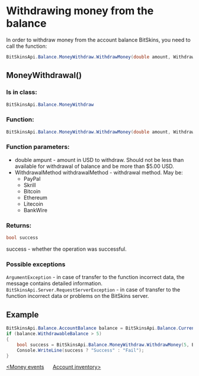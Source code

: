 ﻿# Withdrawing money from the balance

In order to withdraw money from the account balance BitSkins, you need to call the function:

```csharp
BitSkinsApi.Balance.MoneyWithdraw.WithdrawMoney(double amount, WithdrawalMethod withdrawalMethod);
```

## MoneyWithdrawal()

### Is in class:

```csharp
BitSkinsApi.Balance.MoneyWithdraw
```

### Function:

```csharp
BitSkinsApi.Balance.MoneyWithdraw.WithdrawMoney(double amount, WithdrawalMethod withdrawalMethod);
```

### Function parameters:

* double ampunt - amount in USD to withdraw. Should not be less than available for withdrawal of balance and be more than $5.00 USD.
* WithdrawalMethod withdrawalMethod - withdrawal method. May be:
  - PayPal
  - Skrill
  - Bitcoin
  - Ethereum
  - Litecoin
  - BankWire

### Returns:

```csharp
bool success
```

success - whether the operation was successful.

### Possible exceptions
```ArgumentException``` - in case of transfer to the function incorrect data, the message contains detailed information.
\
```BitSkinsApi.Server.RequestServerException``` - in case of transfer to the function incorrect data or problems on the BitSkins server.

## Example

```csharp
BitSkinsApi.Balance.AccountBalance balance = BitSkinsApi.Balance.CurrentBalance.GetAccountBalance();
if (balance.WithdrawableBalance > 5)
{
    bool success = BitSkinsApi.Balance.MoneyWithdraw.WithdrawMoney(5, BitSkinsApi.Balance.MoneyWithdraw.WithdrawalMethod.PayPal);
    Console.WriteLine(success ? "Success" : "Fail");
}
```

[<Money events](https://github.com/Captious99/BitSkinsApi/blob/master/docs/eng/balance/money_events.md) &nbsp;&nbsp;&nbsp;&nbsp; [Account inventory>](https://github.com/Captious99/BitSkinsApi/blob/master/docs/eng/inventory/account_inventory.md)